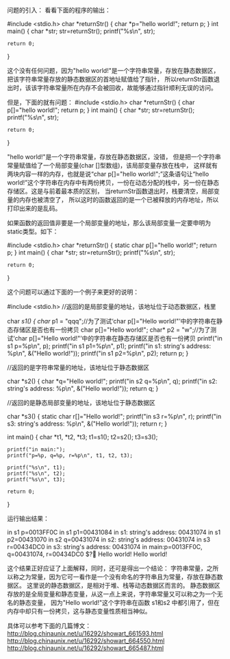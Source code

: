 问题的引入：
看看下面的程序的输出：

#include <stdio.h>
char *returnStr()
{
    char *p="hello world!";
    return p;
}
int main()
{
    char *str;
    str=returnStr();
    printf("%s\n", str);
    
    return 0;
}
 

这个没有任何问题，因为"hello world!"是一个字符串常量，存放在静态数据区，
把该字符串常量存放的静态数据区的首地址赋值给了指针，
所以returnStr函数退出时，该该字符串常量所在内存不会被回收，故能够通过指针顺利无误的访问。

但是，下面的就有问题：
#include <stdio.h>
char *returnStr()
{
    char p[]="hello world!";
    return p;
}
int main()
{
    char *str;
    str=returnStr();
    printf("%s\n", str);
    
    return 0;
}

 
"hello world!"是一个字符串常量，存放在静态数据区，没错，
但是把一个字符串常量赋值给了一个局部变量(char []型数组)，该局部变量存放在栈中，
这样就有两块内容一样的内存，也就是说“char p[]="hello world!";”这条语句让“hello world!”这个字符串在内存中有两份拷贝，一份在动态分配的栈中，另一份在静态存储区。这是与前着最本质的区别，
当returnStr函数退出时，栈要清空，局部变量的内存也被清空了，
所以这时的函数返回的是一个已被释放的内存地址，所以打印出来的是乱码。

如果函数的返回值非要是一个局部变量的地址，那么该局部变量一定要申明为static类型。如下：

#include <stdio.h>
char *returnStr()
{
    static char p[]="hello world!";
    return p;
}
int main()
{
    char *str;
    str=returnStr();
    printf("%s\n", str);
    
    return 0;
}
 

这个问题可以通过下面的一个例子来更好的说明：

#include <stdio.h>
//返回的是局部变量的地址，该地址位于动态数据区，栈里

char *s1()
{
    char* p1 = "qqq";//为了测试‘char p[]="Hello world!"’中的字符串在静态存储区是否也有一份拷贝
    char p[]="Hello world!";
    char* p2 = "w";//为了测试‘char p[]="Hello world!"’中的字符串在静态存储区是否也有一份拷贝
    printf("in s1 p=%p\n", p);
    printf("in s1 p1=%p\n", p1);
    printf("in s1: string's address: %p\n", &("Hello world!"));
    printf("in s1 p2=%p\n", p2);
    return p;
}

//返回的是字符串常量的地址，该地址位于静态数据区

char *s2()
{
    char *q="Hello world!";
    printf("in s2 q=%p\n", q);
    printf("in s2: string's address: %p\n", &("Hello world!"));
    return q;
}

//返回的是静态局部变量的地址，该地址位于静态数据区

char *s3()
{
    static char r[]="Hello world!";
    printf("in s3 r=%p\n", r);
    printf("in s3: string's address: %p\n", &("Hello world!"));
    return r;
}

int main()
{
    char *t1, *t2, *t3;
    t1=s1();
    t2=s2();
    t3=s3();
    
    printf("in main:");
    printf("p=%p, q=%p, r=%p\n", t1, t2, t3);

    printf("%s\n", t1);
    printf("%s\n", t2);
    printf("%s\n", t3);
    
    return 0;
}

 
运行输出结果：

in s1 p=0013FF0C
in s1 p1=00431084
in s1: string's address: 00431074
in s1 p2=00431070
in s2 q=00431074
in s2: string's address: 00431074
in s3 r=00434DC0
in s3: string's address: 00431074
in main:p=0013FF0C, q=00431074, r=00434DC0
$?
Hello world!
Hello world!
 

这个结果正好应证了上面解释，同时，还可是得出一个结论：
字符串常量，之所以称之为常量，因为它可一看作是一个没有命名的字符串且为常量，存放在静态数据区。
这里说的静态数据区，是相对于堆、栈等动态数据区而言的。
静态数据区存放的是全局变量和静态变量，从这一点上来说，字符串常量又可以称之为一个无名的静态变量，
因为"Hello world!"这个字符串在函数 s1和s2 中都引用了，但在内存中却只有一份拷贝，这与静态变量性质相当神似。

具体可以参考下面的几篇博文：
http://blog.chinaunix.net/u/16292/showart_661593.html
http://blog.chinaunix.net/u/16292/showart_664550.html
http://blog.chinaunix.net/u/16292/showart_665487.html